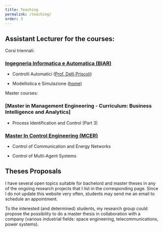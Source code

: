```yaml
---
title: Teaching
permalink: /teaching/
order: 3
---
```


## Assistant Lecturer for the courses:

Corsi triennali:
### [Ingegneria Informatica e Automatica (BIAR)](https://corsidilaurea.uniroma1.it/it/corso/2018/29931/home)

* Controlli Automatici ([Prof. Delli Priscoli](http://www.dis.uniroma1.it/~dellipri/ca/))

* Modellistica e Simulazione ([home](https://sites.google.com/a/dis.uniroma1.it/alessandro-di-giorgio/teaching/modellistica-e-simulazione))

Master courses:

### [Master in Management Engineering - Curriculum: Business Intelligence and Analytics]

* Process Identification and Control (Part 3)

### [Master In Control Engineering (MCER)](http://www.diag.uniroma1.it/automatica/?p=home&l=en)

* Control of Communication and Energy Networks 

* Control of Multi-Agent Systems

## Theses Proposals

I have several open topics suitable for bachelord and master theses in any of the ongoing research projects that I list in the corresponding page. Since I do not update this website very often, students may send me an email to schedule an appointment.

To the interested (and determined) students, my research group could propose the possibility to do a master thesis in collaboration with a company (various industrial fields: space engineering, telecommunications, power systems).



